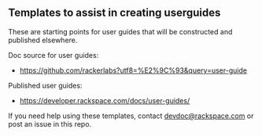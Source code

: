Templates to assist in creating userguides
------------------------------------------

These are starting points for user guides that will be constructed and published elsewhere.

Doc source for user guides:
* https://github.com/rackerlabs?utf8=%E2%9C%93&query=user-guide

Published user guides:
* https://developer.rackspace.com/docs/user-guides/

If you need help using these templates, contact devdoc@rackspace.com or post an issue in this repo.
